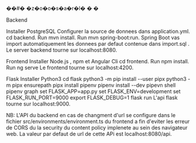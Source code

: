 ��#� �z�o�o�s�a�r�l�
�
�

Backend

Installer PostgreSQL
Configurer la source de donnees dans application.yml.
cd backend.
Run mvn install.
Run mvn spring-boot:run.
Spring Boot vas import automatiquement les donnees par defaut contenue dans import.sql .
Le server backend tourne sur localhost:8080.

Frontend
Installer Node.js , npm et Angular Cli
cd frontend.
Run npm install.
Run ng serve
Le frontend tourne  sur localhost:4200.

Flask
Installer Python3
cd flask
python3 -m pip install --user pipx
python3 -m pipx ensurepath
pipx install pipenv
pipenv install --dev
pipevn shell
pipenv graph
set FLASK_APP=app.py
set FLASK_ENV=development
set FLASK_RUN_PORT=9000
export FLASK_DEBUG=1
flask run
L'api flask tourne sur localhost:9000.

NB: L'API du backend en cas de changment d'url se configure dans le fichier src/environments/environment.ts du  frontend  a fin d'eviter les erreur de CORS du la security du content policy implenete au sein des navigateur web. La valeur par defaut de url de cette APi est  localhost:8080/api.
